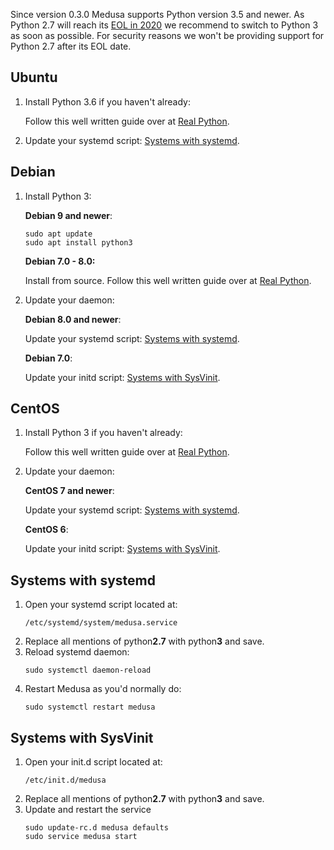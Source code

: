 Since version 0.3.0 Medusa supports Python version 3.5 and newer. As Python 2.7 will reach its [EOL in 2020](https://github.com/python/devguide/pull/344) we recommend to switch to Python 3 as soon as possible. For security reasons we won't be providing support for Python 2.7 after its EOL date.

## Ubuntu
1. Install Python 3.6 if you haven't already:

   Follow this well written guide over at [Real Python](https://realpython.com/installing-python/#ubuntu).

2. Update your systemd script: [Systems with systemd](https://github.com/pymedusa/Medusa/wiki/Switch-to-Python-3#systems-with-systemd).


## Debian
1. Install Python 3:

   **Debian 9 and newer**:
   ```
   sudo apt update
   sudo apt install python3
   ```

   **Debian 7.0 - 8.0:**

   Install from source. Follow this well written guide over at [Real Python](https://realpython.com/installing-python/#debian).

2. Update your daemon:

   **Debian 8.0 and newer**:

   Update your systemd script: [Systems with systemd](https://github.com/pymedusa/Medusa/wiki/Switch-to-Python-3#systems-with-systemd).

   **Debian 7.0**:

   Update your initd script: [Systems with SysVinit](https://github.com/pymedusa/Medusa/wiki/Switch-to-Python-3#systems-with-sysvinit).

## CentOS
1. Install Python 3 if you haven't already:

   Follow this well written guide over at [Real Python](https://realpython.com/installing-python/#centos).

2. Update your daemon:

   **CentOS 7 and newer**:

   Update your systemd script: [Systems with systemd](https://github.com/pymedusa/Medusa/wiki/Switch-to-Python-3#systems-with-systemd).

   **CentOS 6**:

   Update your initd script: [Systems with SysVinit](https://github.com/pymedusa/Medusa/wiki/Switch-to-Python-3#systems-with-sysvinit).

## Systems with systemd
1. Open your systemd script located at:
   ```
   /etc/systemd/system/medusa.service
   ```
2. Replace all mentions of python**2.7** with python**3** and save.
3. Reload systemd daemon:
   ```
   sudo systemctl daemon-reload
   ```
4. Restart Medusa as you'd normally do:
   ```
   sudo systemctl restart medusa
   ```

## Systems with SysVinit
1. Open your init.d script located at:
   ```
   /etc/init.d/medusa
   ```
2. Replace all mentions of python**2.7** with python**3** and save.
3. Update and restart the service
   ```
   sudo update-rc.d medusa defaults
   sudo service medusa start
   ```